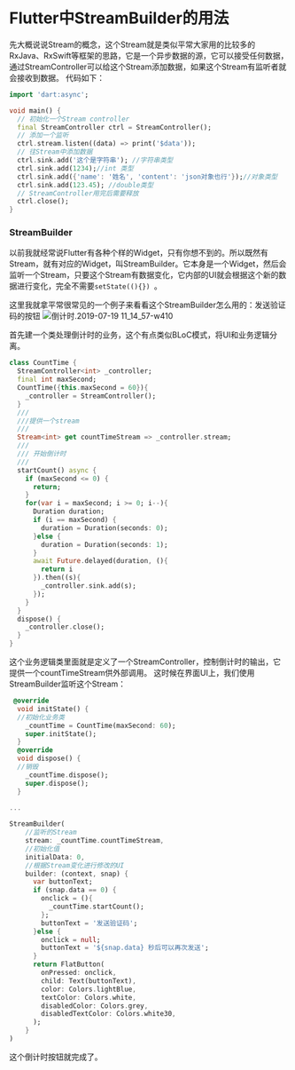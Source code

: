 # Flutter中StreamBuilder的用法





先大概说说Stream的概念，这个Stream就是类似平常大家用的比较多的RxJava、RxSwift等框架的思路，它是一个异步数据的源，它可以接受任何数据，通过StreamController可以给这个Stream添加数据，如果这个Stream有监听者就会接收到数据。
代码如下：

```dart
import 'dart:async';

void main() {
  // 初始化一个Stream controller
  final StreamController ctrl = StreamController();
  // 添加一个监听
  ctrl.stream.listen((data) => print('$data'));
  // 往Stream中添加数据
  ctrl.sink.add('这个是字符串'); //字符串类型
  ctrl.sink.add(1234);//int 类型
  ctrl.sink.add({'name': '姓名', 'content': 'json对象也行'});//对象类型
  ctrl.sink.add(123.45); //double类型
  // StreamController用完后需要释放
  ctrl.close();
}
```

<!-- more -->

### StreamBuilder

以前我就经常说Flutter有各种个样的Widget，只有你想不到的。所以既然有Stream，就有对应的Widget，叫StreamBuilder。它本身是一个Widget，然后会监听一个Stream，只要这个Stream有数据变化，它内部的UI就会根据这个新的数据进行变化，完全不需要`setState((){}) `。

这里我就拿平常很常见的一个例子来看看这个StreamBuilder怎么用的：发送验证码的按钮
![倒计时.2019-07-19 11_14_57-w410](http://img.muliba.net/2019-07-19-%E5%80%92%E8%AE%A1%E6%97%B6.2019-07-19%2011_14_57.gif)

首先建一个类处理倒计时的业务，这个有点类似BLoC模式，将UI和业务逻辑分离。

```dart
class CountTime {
  StreamController<int> _controller;
  final int maxSecond;
  CountTime({this.maxSecond = 60}){
    _controller = StreamController();
  }
  ///
  ///提供一个stream
  ///
  Stream<int> get countTimeStream => _controller.stream;
  ///
  /// 开始倒计时
  ///
  startCount() async {
    if (maxSecond <= 0) {
      return;
    }
    for(var i = maxSecond; i >= 0; i--){
      Duration duration;
      if (i == maxSecond) {
        duration = Duration(seconds: 0);
      }else {
        duration = Duration(seconds: 1);
      }
      await Future.delayed(duration, (){
        return i
      }).then((s){
        _controller.sink.add(s);
      });
    }
  }
  dispose() {
    _controller.close();
  }
}
```

这个业务逻辑类里面就是定义了一个StreamController，控制倒计时的输出，它提供一个countTimeStream供外部调用。
这时候在界面UI上，我们使用StreamBuilder监听这个Stream：

```dart
 @override
  void initState() {
  //初始化业务类
    _countTime = CountTime(maxSecond: 60);
    super.initState();
  }
  @override
  void dispose() {
  //销毁
    _countTime.dispose();
    super.dispose();
  }
  
...

StreamBuilder(
    //监听的Stream
    stream: _countTime.countTimeStream,
    //初始化值
    initialData: 0,
    //根据Stream变化进行修改的UI
    builder: (context, snap) {
      var buttonText;
      if (snap.data == 0) {
        onclick = (){
          _countTime.startCount();
        };
        buttonText = '发送验证码';
      }else {
        onclick = null;
        buttonText = '${snap.data} 秒后可以再次发送';
      }
      return FlatButton(
        onPressed: onclick,
        child: Text(buttonText),
        color: Colors.lightBlue,
        textColor: Colors.white,
        disabledColor: Colors.grey,
        disabledTextColor: Colors.white30,
      );
    }
)
```


这个倒计时按钮就完成了。